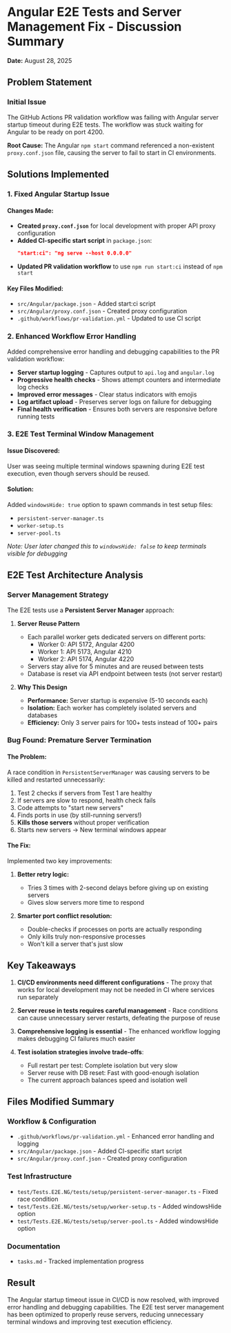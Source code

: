 # Angular E2E Tests and Server Management Fix - Discussion Summary
**Date:** August 28, 2025

## Problem Statement

### Initial Issue
The GitHub Actions PR validation workflow was failing with Angular server startup timeout during E2E tests. The workflow was stuck waiting for Angular to be ready on port 4200.

**Root Cause:** The Angular `npm start` command referenced a non-existent `proxy.conf.json` file, causing the server to fail to start in CI environments.

## Solutions Implemented

### 1. Fixed Angular Startup Issue

#### Changes Made:
- **Created `proxy.conf.json`** for local development with proper API proxy configuration
- **Added CI-specific start script** in `package.json`:
  ```json
  "start:ci": "ng serve --host 0.0.0.0"
  ```
- **Updated PR validation workflow** to use `npm run start:ci` instead of `npm start`

#### Key Files Modified:
- `src/Angular/package.json` - Added start:ci script
- `src/Angular/proxy.conf.json` - Created proxy configuration
- `.github/workflows/pr-validation.yml` - Updated to use CI script

### 2. Enhanced Workflow Error Handling

Added comprehensive error handling and debugging capabilities to the PR validation workflow:

- **Server startup logging** - Captures output to `api.log` and `angular.log`
- **Progressive health checks** - Shows attempt counters and intermediate log checks
- **Improved error messages** - Clear status indicators with emojis
- **Log artifact upload** - Preserves server logs on failure for debugging
- **Final health verification** - Ensures both servers are responsive before running tests

### 3. E2E Test Terminal Window Management

#### Issue Discovered:
User was seeing multiple terminal windows spawning during E2E test execution, even though servers should be reused.

#### Solution:
Added `windowsHide: true` option to spawn commands in test setup files:
- `persistent-server-manager.ts`
- `worker-setup.ts`
- `server-pool.ts`

*Note: User later changed this to `windowsHide: false` to keep terminals visible for debugging*

## E2E Test Architecture Analysis

### Server Management Strategy

The E2E tests use a **Persistent Server Manager** approach:

1. **Server Reuse Pattern**
   - Each parallel worker gets dedicated servers on different ports:
     - Worker 0: API 5172, Angular 4200
     - Worker 1: API 5173, Angular 4210
     - Worker 2: API 5174, Angular 4220
   - Servers stay alive for 5 minutes and are reused between tests
   - Database is reset via API endpoint between tests (not server restart)

2. **Why This Design**
   - **Performance:** Server startup is expensive (5-10 seconds each)
   - **Isolation:** Each worker has completely isolated servers and databases
   - **Efficiency:** Only 3 server pairs for 100+ tests instead of 100+ pairs

### Bug Found: Premature Server Termination

#### The Problem:
A race condition in `PersistentServerManager` was causing servers to be killed and restarted unnecessarily:

1. Test 2 checks if servers from Test 1 are healthy
2. If servers are slow to respond, health check fails
3. Code attempts to "start new servers"
4. Finds ports in use (by still-running servers!)
5. **Kills those servers** without proper verification
6. Starts new servers → New terminal windows appear

#### The Fix:
Implemented two key improvements:

1. **Better retry logic:** 
   - Tries 3 times with 2-second delays before giving up on existing servers
   - Gives slow servers more time to respond

2. **Smarter port conflict resolution:**
   - Double-checks if processes on ports are actually responding
   - Only kills truly non-responsive processes
   - Won't kill a server that's just slow

## Key Takeaways

1. **CI/CD environments need different configurations** - The proxy that works for local development may not be needed in CI where services run separately

2. **Server reuse in tests requires careful management** - Race conditions can cause unnecessary server restarts, defeating the purpose of reuse

3. **Comprehensive logging is essential** - The enhanced workflow logging makes debugging CI failures much easier

4. **Test isolation strategies involve trade-offs**:
   - Full restart per test: Complete isolation but very slow
   - Server reuse with DB reset: Fast with good-enough isolation
   - The current approach balances speed and isolation well

## Files Modified Summary

### Workflow & Configuration
- `.github/workflows/pr-validation.yml` - Enhanced error handling and logging
- `src/Angular/package.json` - Added CI-specific start script
- `src/Angular/proxy.conf.json` - Created proxy configuration

### Test Infrastructure
- `test/Tests.E2E.NG/tests/setup/persistent-server-manager.ts` - Fixed race condition
- `test/Tests.E2E.NG/tests/setup/worker-setup.ts` - Added windowsHide option
- `test/Tests.E2E.NG/tests/setup/server-pool.ts` - Added windowsHide option

### Documentation
- `tasks.md` - Tracked implementation progress

## Result

The Angular startup timeout issue in CI/CD is now resolved, with improved error handling and debugging capabilities. The E2E test server management has been optimized to properly reuse servers, reducing unnecessary terminal windows and improving test execution efficiency.